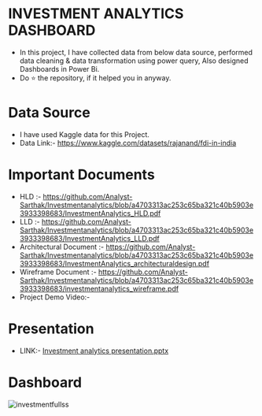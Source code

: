 # INVESTMENT ANALYTICS DASHBOARD
* In this project, I have collected data from below data source, performed data cleaning & data transformation using power query, Also designed Dashboards in Power Bi.
* Do ⭐ the repository, if it helped you in anyway.

# Data Source
* I have used Kaggle data for this Project.
* Data Link:- https://www.kaggle.com/datasets/rajanand/fdi-in-india

# Important Documents
* HLD :- https://github.com/Analyst-Sarthak/Investmentanalytics/blob/a4703313ac253c65ba321c40b5903e3933398683/InvestmentAnalytics_HLD.pdf
* LLD :- https://github.com/Analyst-Sarthak/Investmentanalytics/blob/a4703313ac253c65ba321c40b5903e3933398683/InvestmentAnalytics_LLD.pdf
* Architectural Document :- https://github.com/Analyst-Sarthak/Investmentanalytics/blob/a4703313ac253c65ba321c40b5903e3933398683/InvestmentAnalytics_architecturaldesign.pdf
* Wireframe Document :- https://github.com/Analyst-Sarthak/Investmentanalytics/blob/a4703313ac253c65ba321c40b5903e3933398683/investmentanalytics_wireframe.pdf
* Project Demo Video:- 

# Presentation
* LINK:- [Investment analytics presentation.pptx](https://github.com/Analyst-Sarthak/Investmentanalytics/files/11631704/Investment.analytics.presentation.pptx)

# Dashboard

![investmentfullss](https://github.com/Analyst-Sarthak/Investmentanalytics/assets/131236063/257e2346-f3b7-499f-b92c-cd97ffdc2b0e)




